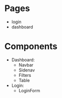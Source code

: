 # Pages
- login
- dashboard

# Components
- Dashboard:
    - Navbar
    - Sidenav
    - Filters
    - Table
- Login:
    - LoginForm